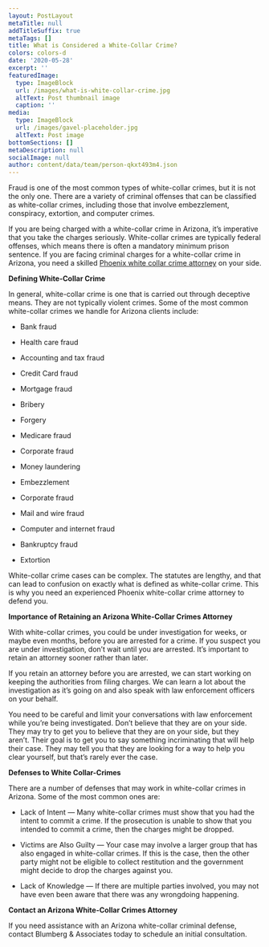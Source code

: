 ```yaml
---
layout: PostLayout
metaTitle: null
addTitleSuffix: true
metaTags: []
title: What is Considered a White-Collar Crime?
colors: colors-d
date: '2020-05-28'
excerpt: ''
featuredImage:
  type: ImageBlock
  url: /images/what-is-white-collar-crime.jpg
  altText: Post thumbnail image
  caption: ''
media:
  type: ImageBlock
  url: /images/gavel-placeholder.jpg
  altText: Post image
bottomSections: []
metaDescription: null
socialImage: null
author: content/data/team/person-qkxt493m4.json
---
```


Fraud is one of the most common types of white-collar crimes, but it is not the only one. There are a variety of criminal offenses that can be classified as white-collar crimes, including those that involve embezzlement, conspiracy, extortion, and computer crimes.

If you are being charged with a white-collar crime in Arizona, it’s imperative that you take the charges seriously. White-collar crimes are typically federal offenses, which means there is often a mandatory minimum prison sentence. If you are facing criminal charges for a white-collar crime in Arizona, you need a skilled [Phoenix white collar crime attorney](https://azblumberglaw.com/phoenix-criminal-attorney/white-collar-crimes/) on your side.

**Defining White-Collar Crime**

In general, white-collar crime is one that is carried out through deceptive means. They are not typically violent crimes. Some of the most common white-collar crimes we handle for Arizona clients include:

- Bank fraud

- Health care fraud

- Accounting and tax fraud

- Credit Card fraud

- Mortgage fraud

- Bribery

- Forgery

- Medicare fraud

- Corporate fraud

- Money laundering

- Embezzlement

- Corporate fraud

- Mail and wire fraud

- Computer and internet fraud

- Bankruptcy fraud

- Extortion

White-collar crime cases can be complex. The statutes are lengthy, and that can lead to confusion on exactly what is defined as white-collar crime. This is why you need an experienced Phoenix white-collar crime attorney to defend you.

**Importance of Retaining an Arizona White-Collar Crimes Attorney**

With white-collar crimes, you could be under investigation for weeks, or maybe even months, before you are arrested for a crime. If you suspect you are under investigation, don’t wait until you are arrested. It’s important to retain an attorney sooner rather than later.

If you retain an attorney before you are arrested, we can start working on keeping the authorities from filing charges. We can learn a lot about the investigation as it’s going on and also speak with law enforcement officers on your behalf.

You need to be careful and limit your conversations with law enforcement while you’re being investigated. Don’t believe that they are on your side. They may try to get you to believe that they are on your side, but they aren’t. Their goal is to get you to say something incriminating that will help their case. They may tell you that they are looking for a way to help you clear yourself, but that’s rarely ever the case.

**Defenses to White Collar-Crimes**

There are a number of defenses that may work in white-collar crimes in Arizona. Some of the most common ones are:

- Lack of Intent — Many white-collar crimes must show that you had the intent to commit a crime. If the prosecution is unable to show that you intended to commit a crime, then the charges might be dropped.

- Victims are Also Guilty — Your case may involve a larger group that has also engaged in white-collar crimes. If this is the case, then the other party might not be eligible to collect restitution and the government might decide to drop the charges against you.

- Lack of Knowledge — If there are multiple parties involved, you may not have even been aware that there was any wrongdoing happening.

**Contact an Arizona White-Collar Crimes Attorney**

If you need assistance with an Arizona white-collar criminal defense, contact Blumberg & Associates today to schedule an initial consultation.
